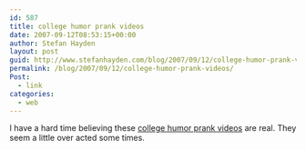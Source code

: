 ```yaml
---
id: 587
title: college humor prank videos
date: 2007-09-12T08:53:15+00:00
author: Stefan Hayden
layout: post
guid: http://www.stefanhayden.com/blog/2007/09/12/college-humor-prank-videos/
permalink: /blog/2007/09/12/college-humor-prank-videos/
Post:
  - link
categories:
  - web
---
```

I have a hard time believing these <a href="http://www.collegehumor.com/tag:prank-war">college humor prank videos</a> are real. They seem a little over acted some times.